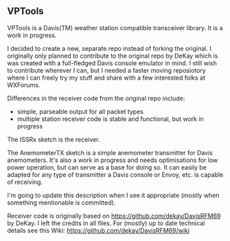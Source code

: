 VPTools
-------

VPTools is a Davis(TM) weather station compatible transceiver library. It is a work in progress.

I decided to create a new, separate repo instead of forking the original. I originally only planned to contribute to the original repo by DeKay which is was created with a full-fledged Davis console emulator in mind. I still wish to contribute wherever I can, but I needed a faster moving reposiotory where I can freely try my stuff and share with a few interested folks at WXForums.

Differences in the receiver code from the original repo include:

- simple, parseable output for all packet types
- multiple station receiver code is stable and functional, but work in progress

The ISSRx sketch is the receiver.

The AnemometerTX sketch is a simple anemometer transmitter for Davis anemometers. It's also a work in progress and needs optimisations for low power operation, but can serve as a base for doing so. It can easily be adapted for any type of transmitter a Davis console or Envoy, etc. is capable of receiving.

I'm going to update this description when I see it appropriate (mostly when something mentionable is committed).

Receiver code is originally based on https://github.com/dekay/DavisRFM69 by DeKay. I left the credits in all files. For (mostly) up to date technical details see this Wiki: https://github.com/dekay/DavisRFM69/wiki
